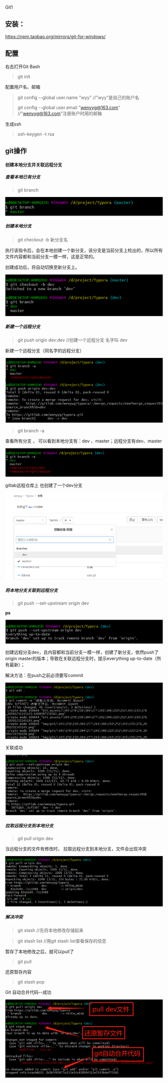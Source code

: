 Git1

## 安装：

https://npm.taobao.org/mirrors/git-for-windows/



## 配置

右击打开Git Bash

> git init

配置用户名、邮箱

> git config --global  user.name "wyy"     //"wyy"是自己的账户名
>
> git config --global user.email "wenyyg@163.com"   //"wenyyg@163.com"注册账户时用的邮箱

生成ssh

> ssh-keygen -t rsa



## git操作

#### 创建本地分支并关联远程分支

##### 查看本地已有分支

> git branch

![](img/git/微信截图_20201231145145.png)

##### 创建本地分支

> git checkout -b 新分支名

执行该指令后，会在本地创建一个新分支，该分支是当前分支上检出的，所以所有文件内容都和当前分支一模一样，这是正常的。

创建成功后，将自动切换至新分支上。

![](img/git/微信截图_20201231150328.png)

##### 新建一个远程分支

> git push origin dev:dev        //创建一个远程分支 名字叫 dev

新建一个远程分支（同名字的远程分支）

![](img/git/微信截图_20201231150941.png)

> git branch -a                      

查看所有分支 ， 可以看到本地分支有：dev 、master；远程分支有dev、master

![](img/git/微信截图_20201231150955.png)

gitlab远程仓库上  也创建了一个dev分支

![](img/git/微信截图_20201231151349.png)



##### 将本地分支关联到远程分支

> git push --set-upstream origin dev

**ps**

![](img/git/微信截图_20201231152058.png)

创建远程分支dev，且内容都和当前分支一模一样，创建了新分支，依然push了origin master的版本；导致在关联远程分支时，提示everything up-to-date（所有最新）；

解决方法：在push之前必须要写commit

![](img/git/微信截图_20201231152857.png)

关联成功

![](img/git/微信截图_20201231153023.png)



##### 拉取远程分支到本地分支

> git pull origin dev

当远程分支的文件有修改时， 拉取远程分支到本地分支，文件会出现冲突

![](img/git/微信截图_20201231154622.png)



##### 解决冲突

> git stash                //先将本地修改存储起来

> git stash list         //用git stash list查看保存的信息

暂存了本地修改之后，就可以pull了

> git pull

还原暂存内容

> git stash pop

Git 自动合并代码--成功

![](img/git/微信截图_20201231155902.png)